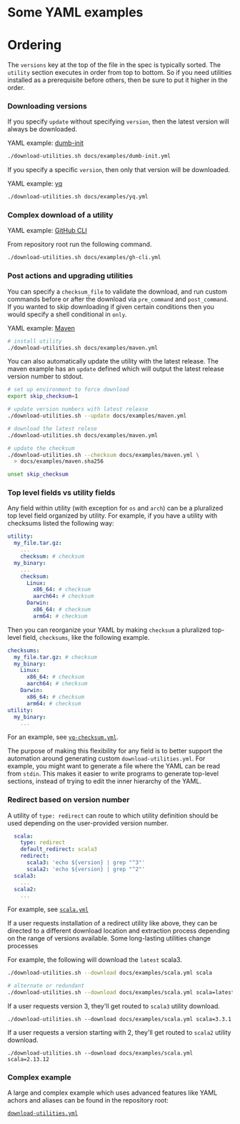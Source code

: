 # Some YAML examples

# Ordering

The `versions` key at the top of the file in the spec is typically sorted.  The
`utility` section executes in order from top to bottom.  So if you need
utilities installed as a prerequisite before others, then be sure to put it
higher in the order.

### Downloading versions

If you specify `update` without specifying `version`, then the latest version
will always be downloaded.

YAML example: [dumb-init][dumb-init]

```bash
./download-utilities.sh docs/examples/dumb-init.yml
```

If you specify a specific `version`, then only that version will be downloaded.

YAML example: [yq][yq]

```bash
./download-utilities.sh docs/examples/yq.yml
```

### Complex download of a utility

YAML example: [GitHub CLI][cli]

From repository root run the following command.

```bash
./download-utilities.sh docs/examples/gh-cli.yml
```

### Post actions and upgrading utilities

You can specify a `checksum_file` to validate the download, and run custom
commands before or after the download via `pre_command` and `post_command`.  If
you wanted to skip downloading if given certain conditions then you would
specify a shell conditional in `only`.

YAML example: [Maven][maven]

```bash
# install utility
./download-utilities.sh docs/examples/maven.yml
```

You can also automatically update the utility with the latest release.  The
maven example has an `update` defined which will output the latest release
version number to stdout.

```bash
# set up environment to force download
export skip_checksum=1

# update version numbers with latest release
./download-utilities.sh --update docs/examples/maven.yml

# download the latest relese
./download-utilities.sh docs/examples/maven.yml

# update the checksum
./download-utilities.sh --checksum docs/examples/maven.yml \
  > docs/examples/maven.sha256

unset skip_checksum
```

### Top level fields vs utility fields

Any field within utility (with exception for `os` and `arch`) can be a
pluralized top level field organized by utility.  For example, if you have a
utility with checksums listed the following way:

```yaml
utility:
  my_file.tar.gz:
    ...
    checksum: # checksum
  my_binary:
    ...
    checksum:
      Linux:
        x86_64: # checksum
        aarch64: # checksum
      Darwin:
        x86_64: # checksum
        arm64: # checksum
```

Then you can reorganize your YAML by making `checksum` a pluralized top-level
field, `checksums`, like the following example.

```yaml
checksums:
  my_file.tar.gz: # checksum
  my_binary:
    Linux:
      x86_64: # checksum
      aarch64: # checksum
    Darwin:
      x86_64: # checksum
      arm64: # checksum
utility:
  my_binary:
    ...
```

For an example, see [`yq-checksum.yml`][yq-checksum].

The purpose of making this flexibility for any field is to better support the
automation around generating custom `download-utilities.yml`.  For example, you
might want to generate a file where the YAML can be read from `stdin`.  This
makes it easier to write programs to generate top-level sections, instead of
trying to edit the inner hierarchy of the YAML.

### Redirect based on version number

A utility of `type: redirect` can route to which utility definition should be
used depending on the user-provided version number.

```yaml
  scala:
    type: redirect
    default_redirect: scala3
    redirect:
      scala3: 'echo ${version} | grep "^3"'
      scala2: 'echo ${version} | grep "^2"'
  scala3:
    ...
  scala2:
    ...
```

For example, see [`scala.yml`][scala]

If a user requests installation of a redirect utility like above, they can be
directed to a different download location and extraction process depending on
the range of versions available.  Some long-lasting utilities change processes

For example, the following will download the `latest` scala3.

```bash
./download-utilities.sh --download docs/examples/scala.yml scala

# alternate or redundant
./download-utilities.sh --download docs/examples/scala.yml scala=latest
```

If a user requests version 3, they'll get routed to `scala3` utility download.

```
./download-utilities.sh --download docs/examples/scala.yml scala=3.3.1
```

If a user requests a version starting with 2, they'll get routed to `scala2`
utility download.

```
./download-utilities.sh --download docs/examples/scala.yml scala=2.13.12
```

### Complex example

A large and complex example which uses advanced features like YAML achors and
aliases can be found in the repository root:

[`download-utilities.yml`](../download-utilities.yml)


[cli]: examples/gh-cli.yml
[dumb-init]: examples/dumb-init.yml
[maven]: examples/maven.yml
[scala]: examples/scala.yml
[yq-checksum]: examples/yq-checksum.yml
[yq]: examples/yq.yml
